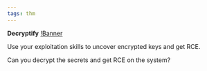 ```yaml
---
tags: thm
---
```


**Decryptify**
[!Banner](./src/uploads/decryptify.png)


Use your exploitation skills to uncover encrypted keys and get RCE.

Can you decrypt the secrets and get RCE on the system? 